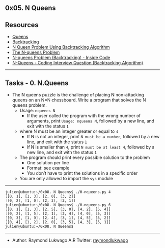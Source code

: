 ## 0x05. N Queens

## Resources
* [Queens](https://en.wikipedia.org/wiki/Queen_%28chess%29)
* [Backtracking](https://en.wikipedia.org/wiki/Backtracking)
* [N Queen Problem Using Backtracking Algorithm](https://www.youtube.com/watch?v=xouin83ebxE)
* [The N-queens Problem](https://developers.google.com/optimization/cp/queens)
* [N-queens Problem (Backtracking) - Inside Code](https://www.youtube.com/watch?v=KTygpUDUJ6Q)
* [N-Queens - Coding Interview Question (Backtracking Algorithm)](https://www.youtube.com/watch?v=KTygpUDUJ6Q)

---

## Tasks - 0. N.Queens

* The N queens puzzle is the challenge of placing N non-attacking queens on an N×N chessboard. Write a program that solves the N queens problem.
    - Usage: `nqueens N`
        - If the user called the program with the wrong number of arguments, print `Usage: nqueens N`, followed by a new line, and exit with the status `1`
    - where N must be an integer greater or equal to `4`
      - If N is not an integer, print `N must be a number`, followed by a new line, and exit with the status `1`
      - If N is smaller than `4`, print `N must be at least 4`, followed by a new line, and exit with the status `1`
    - The program should print every possible solution to the problem
      - One solution per line
      - Format: see example
      - You don’t have to print the solutions in a specific order
    - You are only allowed to import the `sys` module

---

```shell
julien@ubuntu:~/0x08. N Queens$ ./0-nqueens.py 4
[[0, 1], [1, 3], [2, 0], [3, 2]]
[[0, 2], [1, 0], [2, 3], [3, 1]]
julien@ubuntu:~/0x08. N Queens$ ./0-nqueens.py 6
[[0, 1], [1, 3], [2, 5], [3, 0], [4, 2], [5, 4]]
[[0, 2], [1, 5], [2, 1], [3, 4], [4, 0], [5, 3]]
[[0, 3], [1, 0], [2, 4], [3, 1], [4, 5], [5, 2]]
[[0, 4], [1, 2], [2, 0], [3, 5], [4, 3], [5, 1]]
julien@ubuntu:~/0x08. N Queens$ 
```

---

* Author: Raymond Lukwago A.R Twitter: [raymondlukwago](https://twitter.com/lukwagoraymond)
